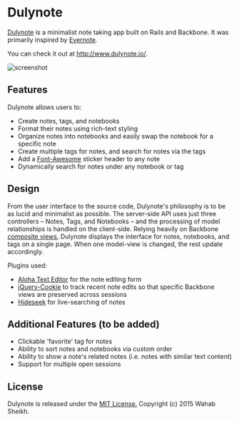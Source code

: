 # Dulynote

[Dulynote][site] is a minimalist note taking app built on Rails and Backbone. It was
primarily inspired by [Evernote](https://evernote.com/).

You can check it out at http://www.dulynote.io/.

![screenshot]


## Features

Dulynote allows users to:

* Create notes, tags, and notebooks
* Format their notes using rich-text styling
* Organize notes into notebooks and easily swap the notebook for a specific note
* Create multiple tags for notes, and search for notes via the tags
* Add a [Font-Awesome](http://fortawesome.github.io/Font-Awesome/) sticker header to any note
* Dynamically search for notes under any notebook or tag

## Design

From the user interface to the source code, Dulynote's philosophy is to be as lucid
and minimalist as possible. The server-side API uses just three controllers – Notes, Tags, and Notebooks – and the processing of model relationships is handled on the client-side. Relying
heavily on Backbone [composite views](https://github.com/thoughtbot/backbone-support), Dulynote displays the interface for notes, notebooks, and tags on a single page. When one model-view is changed, the rest update accordingly.

Plugins used:
* [Aloha Text Editor](http://www.alohaeditor.org/Content.Node/index.html) for the note editing form
* [jQuery-Cookie](https://github.com/carhartl/jquery-cookie) to track recent note edits so that specific Backbone views are preserved across sessions
* [Hideseek](http://vdw.github.io/HideSeek/) for live-searching of notes

## Additional Features (to be added)

* Clickable 'favorite' tag for notes
* Ability to sort notes and notebooks via custom order
* Ability to show a note's related notes (i.e. notes with similar text content)
* Support for multiple open sessions

## License
Dulynote is released under the [MIT License.][license] Copyright (c) 2015 Wahab Sheikh.


[site]: http://www.dulynote.io/
[screenshot]: ./images/screenshot.png
[license]: ./LICENSE
